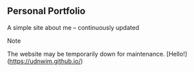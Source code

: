 ## Personal Portfolio
A simple site about me – continuously updated
> [!NOTE]
> The website may be temporarily down for maintenance.
[Hello!] (https://udnwim.github.io/)
